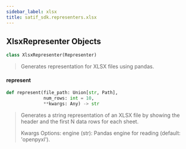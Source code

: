 ```yaml
---
sidebar_label: xlsx
title: satif_sdk.representers.xlsx
---
```


## XlsxRepresenter Objects

```python
class XlsxRepresenter(Representer)
```

> Generates representation for XLSX files using pandas.

#### represent

```python
def represent(file_path: Union[str, Path],
              num_rows: int = 10,
              **kwargs: Any) -> str
```

> Generates a string representation of an XLSX file by showing
> the header and the first N data rows for each sheet.
>
> Kwargs Options:
>     engine (str): Pandas engine for reading (default: &#x27;openpyxl&#x27;).

